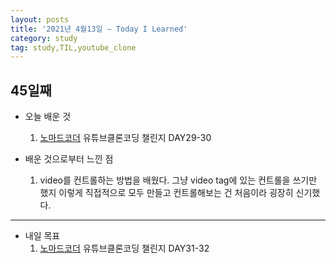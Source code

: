 ```yaml
---
layout: posts
title: '2021년 4월13일 — Today I Learned'
category: study
tag: study,TIL,youtube_clone
---
```


## 45일째

- 오늘 배운 것
  1. [노마드코더][1] 유튜브클론코딩 챌린지 DAY29-30

- 배운 것으로부터 느낀 점
  1. video를 컨트롤하는 방법을 배웠다. 그냥 video tag에 있는 컨트롤을 쓰기만 했지 이렇게 직접적으로 모두 만들고 컨트롤해보는 건 처음이라 굉장히 신기했다.
---

- 내일 목표
  1. [노마드코더][1] 유튜브클론코딩 챌린지 DAY31-32

[1]: https://nomadcoders.co/ '노마드코더'
